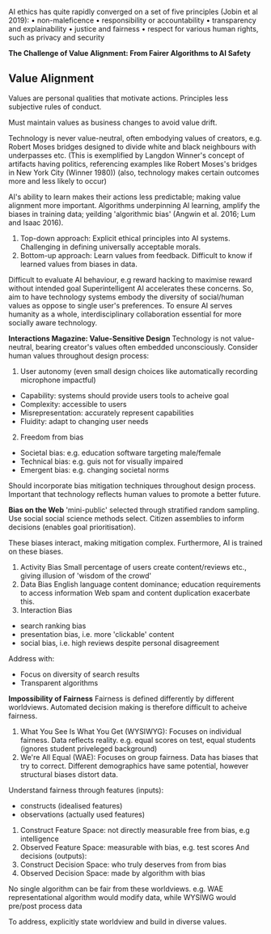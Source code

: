 <!-- SPDX-License-Identifier: zlib-acknowledgement -->

AI ethics has quite rapidly converged on a set of five
principles (Jobin et al 2019):
• non-maleficence
• responsibility or accountability
• transparency and explainability
• justice and fairness
• respect for various human rights, such as privacy and security

**The Challenge of Value Alignment: From Fairer
Algorithms to AI Safety**
## Value Alignment
Values are personal qualities that motivate actions.
Principles less subjective rules of conduct.

Must maintain values as business changes to avoid value drift.   

Technology is never value-neutral, often embodying values of creators, e.g. Robert Moses bridges designed to divide white and black neighbours with underpasses etc. 
(This is exemplified by Langdon Winner's concept of artifacts having politics, referencing examples like Robert Moses's bridges in New York City (Winner 1980))
(also, technology makes certain outcomes more and less likely to occur)

AI's ability to learn makes their actions less predictable; making value alignment more important.
Algorithms underpinning AI learning, amplify the biases in training data; yeilding 'algorithmic bias'
(Angwin et al. 2016; Lum and Isaac 2016).

1. Top-down approach:
Explicit ethical principles into AI systems. Challenging in defining universally acceptable morals.
2. Bottom-up approach:
Learn values from feedback. Difficult to know if learned values from biases in data.

Difficult to evaluate AI behaviour, e.g reward hacking to maximise reward without intended goal
Superintelligent AI accelerates these concerns.
So, aim to have technology systems embody the diversity of social/human values as oppose to single user's preferences. 
To ensure AI serves humanity as a whole, interdisciplinary collaboration essential for more socially aware technology.

**Interactions Magazine: Value-Sensitive Design**
Technology is not value-neutral, bearing creator's values often embedded unconsciously.
Consider human values throughout design process:
1. User autonomy (even small design choices like automatically recording microphone impactful)  
  - Capability: systems should provide users tools to acheive goal
  - Complexity: accessible to users
  - Misrepresentation: accurately represent capabilities
  - Fluidity: adapt to changing user needs
2. Freedom from bias
  - Societal bias: e.g. education software targeting male/female
  - Technical bias: e.g. guis not for visually impaired
  - Emergent bias: e.g. changing societal norms

Should incorporate bias mitigation techniques throughout design process. 
Important that technology reflects human values to promote a better future.

**Bias on the Web**
'mini-public' selected through stratified random sampling.
Use social social science methods select.
Citizen assemblies to inform decisions (enables goal prioritisation).

These biases interact, making mitigation complex. Furthermore, AI is trained on these biases.
1. Activity Bias
Small percentage of users create content/reviews etc., giving illusion of 'wisdom of the crowd'
2. Data Bias
English language content dominance; education requirements to access information
Web spam and content duplication exacerbate this.
3. Interaction Bias
  - search ranking bias 
  - presentation bias, i.e. more 'clickable' content
  - social bias, i.e. high reviews despite personal disagreement

Address with:
  - Focus on diversity of search results
  - Transparent algorithms

**Impossibility of Fairness**
Fairness is defined differently by different worldviews.
Automated decision making is therefore difficult to acheive fairness.
1. What You See Is What You Get (WYSIWYG):
Focuses on individual fairness.
Data reflects reality.
e.g. equal scores on test, equal students (ignores student priveleged background) 
2. We're All Equal (WAE):
Focuses on group fairness.
Data has biases that try to correct.
Different demographics have same potential, however structural biases distort data.

Understand fairness through features (inputs):
- constructs (idealised features)
- observations (actually used features)
1. Construct Feature Space: not directly measurable free from bias, e.g intelligence
2. Observed Feature Space: measurable with bias, e.g. test scores
And decisions (outputs):
1. Construct Decision Space: who truly deserves from from bias
2. Observed Decision Space: made by algorithm with bias

No single algorithm can be fair from these worldviews.
e.g. WAE representational algorithm would modify data, while WYSIWG would pre/post process data

To address, explicitly state worldview and build in diverse values.
